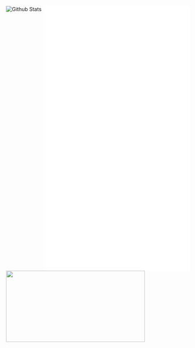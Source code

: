 <img src="/github-metrics.svg" alt="Metrics" width="400" align="right">

  <a href="https://discord.com/users/1133976190709940345">
    <img
      width="380"
      height="195"
      align="left"
      src="https://lanyard.cnrad.dev/api/1133976190709940345?bg=FFFFFF00&animated=true&idleMessage=Code%20is%20poetry;%20open%20source%20is%20the%20art%20of%20sharing%20it."
    />
    </a>
  </a>

<img src="https://github-readme-stats.vercel.app/api?username=horanmustaplot&show_icons=true&theme=transparent" alt="Github Stats" style="vertical-align:top" width="400">




